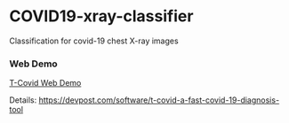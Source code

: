 # COVID19-xray-classifier
Classification for covid-19 chest X-ray images 



### Web Demo

[T-Covid Web Demo](https://covid.tfashion.ai/)

Details: https://devpost.com/software/t-covid-a-fast-covid-19-diagnosis-tool

